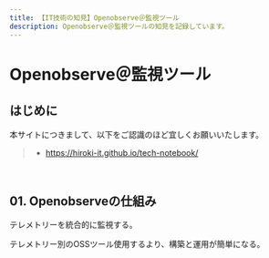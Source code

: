 ```yaml
---
title: 【IT技術の知見】Openobserve＠監視ツール
description: Openobserve＠監視ツールの知見を記録しています。
---
```


# Openobserve＠監視ツール

## はじめに

本サイトにつきまして、以下をご認識のほど宜しくお願いいたします。

> - https://hiroki-it.github.io/tech-notebook/

<br>

## 01. Openobserveの仕組み

テレメトリーを統合的に監視する。

テレメトリー別のOSSツール使用するより、構築と運用が簡単になる。

<br>
